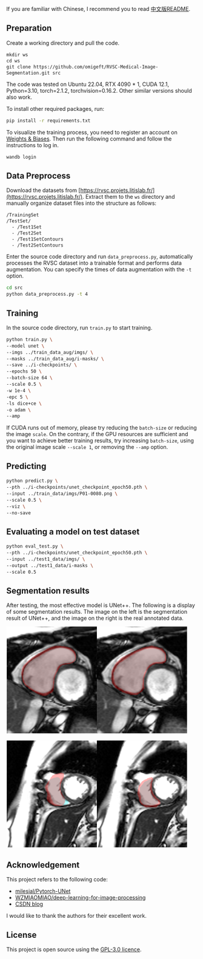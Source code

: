 If you are familiar with Chinese, I recommend you to read [中文版README](README_zh.md).

## Preparation

Create a working directory and pull the code.

```
mkdir ws
cd ws
git clone https://github.com/omigeft/RVSC-Medical-Image-Segmentation.git src
```

The code was tested on Ubuntu 22.04, RTX 4090 * 1, CUDA 12.1, Python=3.10, torch=2.1.2, torchvision=0.16.2. Other similar versions should also work.

To install other required packages, run:

```sh
pip install -r requirements.txt
```

To visualize the training process, you need to register an account on [Weights & Biases](https://wandb.ai/). Then run the following command and follow the instructions to log in.

```sh
wandb login
```

## Data Preprocess

Download the datasets from [https://rvsc.projets.litislab.fr/](https://rvsc.projets.litislab.fr/). Extract them to the `ws` directory and manually organize dataset files into the structure
as follows:

```
/TrainingSet
/TestSet/
  - /Test1Set
  - /Test2Set
  - /Test1SetContours
  - /Test2SetContours
```

Enter the source code directory and run `data_preprocess.py`, automatically processes the RVSC dataset into a trainable format and performs data augmentation. You can specify the times of data augmentation with the `-t` option.

```sh
cd src
python data_preprocess.py -t 4
```

## Training

In the source code directory, run `train.py` to start training.

```sh
python train.py \
--model unet \
--imgs ../train_data_aug/imgs/ \
--masks ../train_data_aug/i-masks/ \
--save ../i-checkpoints/ \
--epochs 50 \
--batch-size 64 \
--scale 0.5 \
-w 1e-4 \
-epc 5 \
-ls dice+ce \
-o adam \
--amp
```

If CUDA runs out of memory, please try reducing the `batch-size` or reducing the image `scale`. On the contrary, if the GPU resources are sufficient and you want to achieve better training results, try increasing `batch-size`, using the original image scale `--scale 1`, or removing the `--amp` option.

## Predicting

```sh
python predict.py \
--pth ../i-checkpoints/unet_checkpoint_epoch50.pth \
--input ../train_data/imgs/P01-0080.png \
--scale 0.5 \
--viz \
--no-save
```

## Evaluating a model on test dataset

```sh
python eval_test.py \
--pth ../i-checkpoints/unet_checkpoint_epoch50.pth \
--input ../test1_data/imgs/ \
--output ../test1_data/i-masks \
--scale 0.5
```

## Segmentation results

After testing, the most effective model is UNet++. The following is a display of some segmentation results. The image on the left is the segmentation result of UNet++, and the image on the right is the real annotated data.

![P33-0020-seg](assets/P33-0020-seg.png)

![P35-0140-seg](assets/P35-0140-seg.png)

## Acknowledgement

This project refers to the following code:

* [milesial/Pytorch-UNet](https://github.com/milesial/Pytorch-UNet)
* [WZMIAOMIAO/deep-learning-for-image-processing](https://github.com/WZMIAOMIAO/deep-learning-for-image-processing)
* [CSDN blog](https://blog.csdn.net/qq_43205656/article/details/121191937)

I would like to thank the authors for their excellent work.

## License

This project is open source using the [GPL-3.0 licence](LICENSE).
